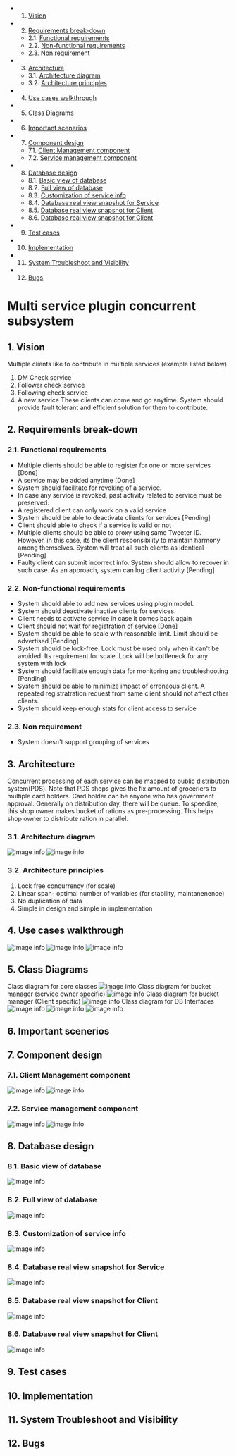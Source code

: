 <!-- vscode-markdown-toc -->
* 1. [Vision](#Vision)
* 2. [Requirements break-down](#Requirementsbreak-down)
	* 2.1. [Functional requirements](#Functionalrequirements)
	* 2.2. [Non-functional requirements](#Non-functionalrequirements)
	* 2.3. [Non requirement](#Nonrequirement)
* 3. [Architecture](#Architecture)
	* 3.1. [Architecture diagram](#Architecturediagram)
	* 3.2. [Architecture principles](#Architectureprinciples)
* 4. [Use cases walkthrough](#Usecaseswalkthrough)
* 5. [Class Diagrams](#ClassDiagrams)
* 6. [Important scenerios](#Importantscenerios)
* 7. [Component design](#Componentdesign)
	* 7.1. [Client Management component](#ClientManagementcomponent)
	* 7.2. [Service management component](#Servicemanagementcomponent)
* 8. [Database design](#Databasedesign)
	* 8.1. [Basic view of database](#Basicviewofdatabase)
	* 8.2. [Full view of database](#Fullviewofdatabase)
	* 8.3. [Customization of service info](#Customizationofserviceinfo)
	* 8.4. [Database real view snapshot for Service](#DatabaserealviewsnapshotforService)
	* 8.5. [Database real view snapshot for Client](#DatabaserealviewsnapshotforClient)
	* 8.6. [Database real view snapshot for Client](#DatabaserealviewsnapshotforClient-1)
* 9. [Test cases](#Testcases)
* 10. [Implementation](#Implementation)
* 11. [System Troubleshoot and Visibility](#SystemTroubleshootandVisibility)
* 12. [Bugs](#Bugs)

<!-- vscode-markdown-toc-config
	numbering=true
	autoSave=true
	/vscode-markdown-toc-config -->
<!-- /vscode-markdown-toc -->
# Multi service plugin concurrent subsystem

##  1. <a name='Vision'></a>Vision
Multiple clients like to contribute in multiple services (example listed below)
1. DM Check service
2. Follower check service
3. Following check service
4. A new service
These clients can come and go anytime. System should provide fault tolerant and efficient solution for them to contribute.


##  2. <a name='Requirementsbreak-down'></a>Requirements break-down
###  2.1. <a name='Functionalrequirements'></a>Functional requirements
* Multiple clients should be able to register for one or more services [Done]
* A service may be added anytime [Done]
* System should facilitate for revoking of a service. 
* In case any service is revoked, past activity related to service must be preserved.
* A registered client can only work on a valid service
* System should be able to deactivate clients for services
[Pending]
* Client should able to check if a service is valid or not
* Multiple clients should be able to proxy using same Tweeter ID. However, in this case, its  the client responsibility to maintain harmony among themselves. System will treat all such clients as identical [Pending]
* Faulty client can submit incorrect info. System should allow to recover in such case. As an approach, system can log client activity [Pending]


###  2.2. <a name='Non-functionalrequirements'></a>Non-functional requirements
* System should able to add new services using plugin model.
* System should  deactivate inactive clients for services.
* Client needs to activate service in case it comes back again
* Client should not wait for registration of service [Done]
* System should be able to scale with reasonable limit. Limit should be advertised [Pending]
* System should be lock-free. Lock must be used only when it can't be avoided. Its requirement for scale. Lock will be bottleneck for any system with lock 
* System should facilitate enough data for monitoring and troubleshooting [Pending]
* System should be able to minimize impact of erroneous client. A repeated registratration request from same client should not affect other clients.
* System should keep enough stats for client access to service

###  2.3. <a name='Nonrequirement'></a>Non requirement
* System doesn't support grouping of services

##  3. <a name='Architecture'></a>Architecture
Concurrent processing of each service can be mapped to public distribution system(PDS). Note that PDS shops gives the fix amount of groceriers to multiple card holders. Card holder can be anyone who has government approval. Generally on distribution day, there will be queue. To speedize, this shop owner makes bucket of rations as pre-processing. This helps shop owner to distribute ration in parallel.


###  3.1. <a name='Architecturediagram'></a>Architecture diagram

![image info](./data/architecture_multi_service_components.jpg)
![image info](./data/architecture_multi_service_registration.jpg)

###  3.2. <a name='Architectureprinciples'></a>Architecture principles
1. Lock free concurrency (for scale)
2. Linear span- optimal number of variables (for stability, maintanenence)
3. No duplication of data
4. Simple in design and simple in implementation

##  4. <a name='Usecaseswalkthrough'></a>Use cases walkthrough

![image info](./data/Use-cases-clients.jpg)
![image info](./data/use-cases-service-manager.jpg)
![image info](./data/use-case-visibility.jpg)

##  5. <a name='ClassDiagrams'></a>Class Diagrams
Class diagram for core classes
![image info](./data/class_diagrams/class_diagram_infra_classes.jpg)
Class diagram for bucket manager (service owner specific)
![image info](./data/class_diagrams/class_diagram_bucket_manger_service_owner.jpg)
Class diagram for bucket manager (Client specific)
![image info](./data/class_diagrams/class_diagram_bucket_manager_client.jpg)
Class diagram for DB Interfaces
![image info](./data/class_diagrams/class_diagram_cypher_store_common.jpg)
![image info](./data/class_diagrams/class_diagram_cypher_store_serviceowner.jpg)
![image info](./data/class_diagrams/class_diagram_cypher_store_client.jpg)

##  6. <a name='Importantscenerios'></a>Important scenerios

##  7. <a name='Componentdesign'></a>Component design
###  7.1. <a name='ClientManagementcomponent'></a>Client Management component
![image info](./data/sequence_Client_manager_register.jpg)
![image info](./data/sequence_Client_manager_unregister.jpg)

###  7.2. <a name='Servicemanagementcomponent'></a>Service management component

![image info](./data/sequence_service_manager_register.jpg)
![image info](./data/sequence_service_manager_unregister.jpg)

##  8. <a name='Databasedesign'></a>Database design
###  8.1. <a name='Basicviewofdatabase'></a>Basic view of database
![image info](./data/database_diagrams/database_design_basic.jpg)
###  8.2. <a name='Fullviewofdatabase'></a>Full view of database
![image info](./data/database_diagrams/database_design_complete.jpg)
###  8.3. <a name='Customizationofserviceinfo'></a>Customization of service info
![image info](./data/database_diagrams/database_design_custom.jpg)

###  8.4. <a name='DatabaserealviewsnapshotforService'></a>Database real view snapshot for Service
![image info](./data/database_diagrams/database_client_view.png)

###  8.5. <a name='DatabaserealviewsnapshotforClient'></a>Database real view snapshot for Client
![image info](./data/database_diagrams/database_service_view.png)
###  8.6. <a name='DatabaserealviewsnapshotforClient-1'></a>Database real view snapshot for Client
![image info](./data/database_diagrams/database_bucket_view.png)

##  9. <a name='Testcases'></a>Test cases


##  10. <a name='Implementation'></a>Implementation


##  11. <a name='SystemTroubleshootandVisibility'></a>System Troubleshoot and Visibility 

##  12. <a name='Bugs'></a>Bugs
